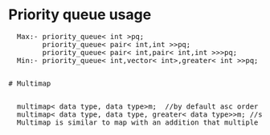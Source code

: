 # Priority queue usage
  <pre>
  Max:- priority_queue< int >pq;
        priority_queue< pair< int,int >>pq;
        priority_queue< pair< int,pair< int,int >>>pq;
  Min:- priority_queue< int,vector< int>,greater< int >>pq;
  </pre>
  
  <pre>
# Multimap
  <pre>
  multimap< data type, data type>m;  //by default asc order
  multimap< data type, data type, greater< data type>>m; //sort according to datatype in greater
  Multimap is similar to map with an addition that multiple elements can have same keys. Also, it is NOT required that the key value  and mapped value pair has to be unique in this case. One important thing to note about multimap is that multimap keeps all the keys in sorted order always
  </pre>
